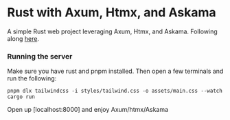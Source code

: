 # Rust with Axum, Htmx, and Askama

A simple Rust web project leveraging Axum, Htmx, and Askama. Following along [here](https://joeymckenzie.tech/blog/templates-with-rust-axum-htmx-askama/).

### Running the server

Make sure you have rust and pnpm installed. Then open a few terminals and run the following:

```
pnpm dlx tailwindcss -i styles/tailwind.css -o assets/main.css --watch
cargo run
```

Open up [localhost:8000] and enjoy Axum/htmx/Askama

